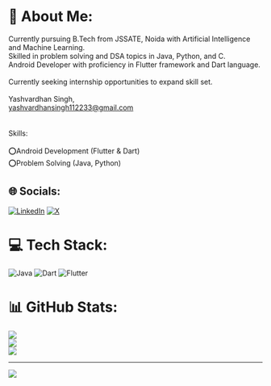 # 💫 About Me:
Currently pursuing B.Tech from JSSATE, Noida with Artificial Intelligence and Machine Learning. <br>Skilled in problem solving and DSA topics in Java, Python, and C. <br>Android Developer with proficiency in Flutter framework and Dart language.<br><br>Currently seeking internship opportunities to expand skill set.<br><br>Yashvardhan Singh,<br>yashvardhansingh112233@gmail.com<br><br><br>Skills:<br><br>⭕Android Development (Flutter & Dart)<br>⭕Problem Solving (Java, Python)


## 🌐 Socials:
[![LinkedIn](https://img.shields.io/badge/LinkedIn-%230077B5.svg?logo=linkedin&logoColor=white)](https://linkedin.com/in/vardhan-ysh) [![X](https://img.shields.io/badge/X-black.svg?logo=X&logoColor=white)](https://x.com/@vardhan_ysh) 

# 💻 Tech Stack:
![Java](https://img.shields.io/badge/java-%23ED8B00.svg?style=for-the-badge&logo=openjdk&logoColor=white) ![Dart](https://img.shields.io/badge/dart-%230175C2.svg?style=for-the-badge&logo=dart&logoColor=white) ![Flutter](https://img.shields.io/badge/Flutter-%2302569B.svg?style=for-the-badge&logo=Flutter&logoColor=white)
# 📊 GitHub Stats:
![](https://github-readme-stats.vercel.app/api?username=Vardhan-ysh&theme=gruvbox&hide_border=true&include_all_commits=false&count_private=false)<br/>
![](https://github-readme-streak-stats.herokuapp.com/?user=Vardhan-ysh&theme=gruvbox&hide_border=true)<br/>
![](https://github-readme-stats.vercel.app/api/top-langs/?username=Vardhan-ysh&theme=gruvbox&hide_border=true&include_all_commits=false&count_private=false&layout=compact)

---
[![](https://visitcount.itsvg.in/api?id=Vardhan-ysh&icon=9&color=2)](https://visitcount.itsvg.in)

<!-- Proudly created with GPRM ( https://gprm.itsvg.in ) -->
<!--
**Vardhan-ysh/Vardhan-ysh** is a ✨ _special_ ✨ repository because its `README.md` (this file) appears on your GitHub profile.

Here are some ideas to get you started:

- 🔭 I’m currently working on ...
- 🌱 I’m currently learning ...
- 👯 I’m looking to collaborate on ...
- 🤔 I’m looking for help with ...
- 💬 Ask me about ...
- 📫 How to reach me: ...
- 😄 Pronouns: ...
- ⚡ Fun fact: ...
-->
